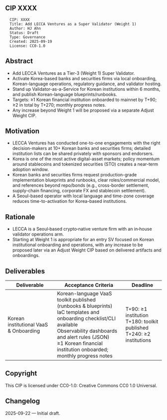 ## CIP XXXX

```
  CIP: XXXX
  Title: Add LECCA Ventures as a Super Validator (Weight 1)  
  Author: HJ Ahn
  Status: Draft  
  Type: Governance  
  Created: 2025-09-19
  License: CC0-1.0
```

## Abstract

* Add LECCA Ventures as a Tier-3 (Weight 1) Super Validator.
* Activate Korea-based banks and securities firms via local onboarding, Korean-language operations, regulatory guidance, and validator hosting.
* Stand up Validator-as-a-Service for Korean institutions within 6 months, and publish Korean-language blueprints/runbooks.
* Targets: ≥1 Korean financial institution onboarded to mainnet by T+90; ≥2 in total by T+270; monthly progress notes.
* Any increase beyond Weight 1 will be proposed via a separate Adjust Weight CIP.

## Motivation

* LECCA Ventures has conducted one-to-one engagements with the right decision-makers at 10+ Korean banks and securities firms; detailed institution lists can be shared privately with sponsors and endorsers.
* Korea is one of the most active digital-asset markets; policy momentum around stablecoins and tokenized securities (STO) creates a near-term adoption window.
* Korean banks and securities firms request production-grade implementation blueprints and runbooks, clear roles/commercial model, and references beyond repo/bonds (e.g., cross-border settlement, supply-chain financing, corporate FX and stablecoin settlement).
* A Seoul-based operator with local language and time-zone coverage reduces time-to-activation for Korea-based institutions.

## Rationale

* LECCA is a Seoul‑based crypto‑native venture firm with an in‑house validator operations arm.
* Starting at Weight 1 is appropriate for an entry SV focused on Korean institutional onboarding and operations, with any increase to be proposed later via an Adjust Weight CIP based on delivered artifacts and onboardings.

## Deliverables

| Deliverable | Acceptance Criteria | Deadline |
|---|---|---|
| Korean institutional VaaS & Onboarding | Korean-language VaaS toolkit published (runbooks & blueprints)<br>IaC templates and onboarding checklist/CLI available<br>Observability dashboards and alert rules (JSON)<br>≥1 Korean financial institution onboarded; monthly progress notes | T+90: ≥1 institution<br>T+180: toolkit published<br>T+240: ≥2 institutions|

## Copyright

This CIP is licensed under CC0-1.0: Creative Commons CC0 1.0 Universal.

## Changelog

2025-09-22 — Initial draft.
